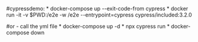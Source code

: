 #cypressdemo:
    * docker-compose up --exit-code-from cypress
    * docker run -it -v $PWD:/e2e -w /e2e --entrypoint=cypress cypress/included:3.2.0
  
    
#or - call the yml file
    * docker-compose up -d
    * npx cypress run
    * docker-compose down



